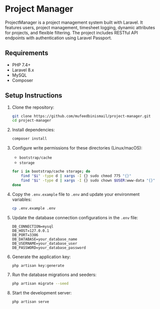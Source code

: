 # Project Manager
ProjectManager is a project management system built with Laravel. It features users, project management, timesheet logging, dynamic attributes for projects, and flexible filtering. The project includes RESTful API endpoints with authentication using Laravel Passport.

## Requirements

- PHP 7.4+
- Laravel 8.x
- MySQL
- Composer

## Setup Instructions

1. Clone the repository:
    ```bash
    git clone https://github.com/mufeedbinismail/project-manager.git
    cd project-manager
    ```

2. Install dependencies:
    ```bash
    composer install
    ```

3. Configure write permissions for these directories (Linux/macOS):
    - `bootstrap/cache`
    - `storage`
    ```bash
    for i in bootstrap/cache storage; do
        find "$i" -type d | xargs -I {} sudo chmod 775 "{}"
        find "$i" -type d | xargs -I {} sudo chown $USER:www-data "{}"
    done
    ```

4. Copy the `.env.example` file to `.env` and update your environment variables:
    ```bash
    cp .env.example .env
    ```

5. Update the database connection configurations in the `.env` file:
    ```
    DB_CONNECTION=mysql
    DB_HOST=127.0.0.1
    DB_PORT=3306
    DB_DATABASE=your_database_name
    DB_USERNAME=your_database_user
    DB_PASSWORD=your_database_password
    ```

6. Generate the application key:
    ```bash
    php artisan key:generate
    ```

7. Run the database migrations and seeders:
    ```bash
    php artisan migrate --seed
    ```

9. Start the development server:
    ```bash
    php artisan serve
    ```
